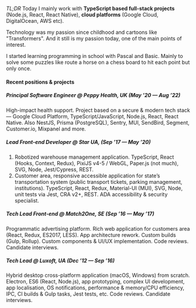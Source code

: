*TL;DR*
Today I mainly work with **TypeScript based full-stack projects** (Node.js, React, React Native), **cloud platforms** (Google Cloud, DigitalOcean, AWS etc).

Technology was my passion since childhood and cartoons like "Transformers". And it still is my passion today, one of the main points of interest.

I started learning programming in school with Pascal and Basic. Mainly to solve some puzzles like route a horse on a chess board to hit each point but only once.

#### Recent positions & projects

##### **Principal Software Engineer** @ **Peppy Health**, UK (May ’20 — Aug ’22)

High-impact health support. Project based on a secure & modern tech stack — Google Cloud Platform, TypeScript/JavaScript, Node.js, React, React Native.
Also NestJS, Prisma (PostgreSQL), Sentry, MUI, SendBird, Segment, Customer.io, Mixpanel and more.

##### **Lead Front-end Developer** @ **Star** UA, (Sep ’17 — May ’20)

1. Robotized warehouse management application.
   TypeScript, React (Hooks, Context, Redux), PixiJS v4-5 / WebGL, Paper.js (not much), SVG, Node, Jest/Cypress, REST.
2. Customer area, responsive accessible application for state’s transportation system (public transport tickets, parking management, institutions).
   TypeScript, React, Redux, Material-UI (MUI), SVG, Node, unit tests via Jest, CRA v2+, REST. ADA accessibility & security specialist.

##### **Tech Lead Front-end** @ **Match2One**, SE (Sep ’16 — May ’17)

Programmatic advertising platform. Rich web application for customers area (React, Redux, ES2017, LESS).
App architecture rework. Custom builds (Gulp, Rollup).
Custom components & UI/UX implementation.
Code reviews. Candidate interviews.

##### **Tech Lead** @ **Luxoft**, UA (Dec ’12 — Sep ’16)

Hybrid desktop cross-platform application (macOS, Windows) from scratch.
Electron, ES6 (React, Node.js), app prototyping, complex UI development, app localisation, OS notifications, performance & memory/CPU efficiency, IPC, CI builds & Gulp tasks, Jest tests, etc.
Code reviews. Candidate interviews.

